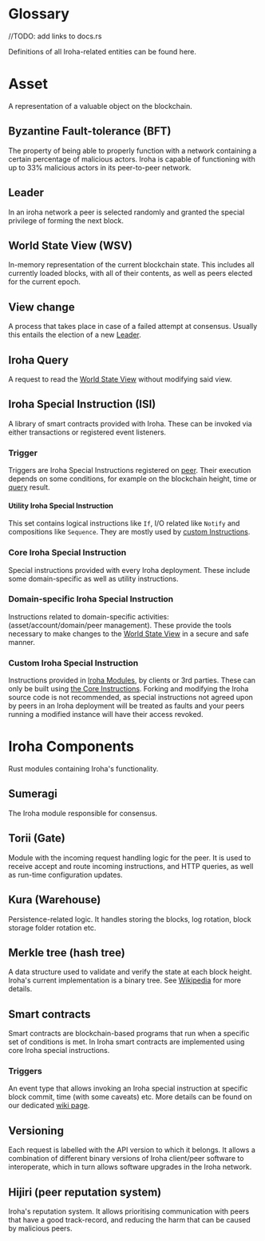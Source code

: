 # Glossary

//TODO: add links to docs.rs

Definitions of all Iroha-related entities can be found here.

# Asset

A representation of a valuable object on the blockchain.



## Byzantine Fault-tolerance (BFT)

The property of being able to properly function with a network
containing a certain percentage of malicious actors. Iroha is capable
of functioning with up to 33% malicious actors in its peer-to-peer
network.

## Leader

In an iroha network a peer is selected randomly and granted the
special privilege of forming the next block.

## World State View (WSV)

In-memory representation of the current blockchain state. This
includes all currently loaded blocks, with all of their contents, as
well as peers elected for the current epoch.

## View change

A process that takes place in case of a failed attempt at consensus.
Usually this entails the election of a new [Leader](#leader).

## Iroha Query

A request to read the [World State View](#world-state-view) without
modifying said view.

## Iroha Special Instruction (ISI)

A library of smart contracts provided with Iroha.  These can be
invoked via either transactions or registered event listeners.

### Trigger

Triggers are Iroha Special Instructions registered on
[peer](#peer). Their execution depends on some conditions, for example
on the blockchain height, time or [query](#iroha-query) result.

#### Utility Iroha Special Instruction

This set contains logical instructions like `If`, I/O related like
`Notify` and compositions like `Sequence`.  They are mostly used by
[custom Instructions](#custom-iroha-special-instruction).

### Core Iroha Special Instruction

Special instructions provided with every Iroha deployment.  These
include some domain-specific as well as utility instructions.


### Domain-specific Iroha Special Instruction

Instructions related to domain-specific activities:
(asset/account/domain/peer management).  These provide the tools
necessary to make changes to the [World State View](#world-state-view)
in a secure and safe manner.

### Custom Iroha Special Instruction

Instructions provided in [Iroha Modules](#todo), by clients or 3rd
parties.  These can only be built using [the Core
Instructions](#core-iroha-special-instruction).  Forking and modifying
the Iroha source code is not recommended, as special instructions not
agreed upon by peers in an Iroha deployment will be treated as faults
and your peers running a modified instance will have their access
revoked.

# Iroha Components

Rust modules containing Iroha's functionality. 

## Sumeragi

The Iroha module responsible for consensus.

## Torii (Gate)

Module with the incoming request handling logic for the peer. It is
used to receive accept and route incoming instructions, and HTTP
queries, as well as run-time configuration updates. 

## Kura (Warehouse)

Persistence-related logic. It handles storing the blocks, log
rotation, block storage folder rotation etc.

## Merkle tree (hash tree)

A data structure used to validate and verify the state at each block
height. Iroha's current implementation is a binary tree. See
[Wikipedia](https://en.wikipedia.org/wiki/Merkle_tree) for more
details.

## Smart contracts

Smart contracts are blockchain-based programs that run when a specific
set of conditions is met. In Iroha smart contracts are implemented
using core Iroha special instructions.

### Triggers

An event type that allows invoking an Iroha special instruction at
specific block commit, time (with some caveats) etc. More details can
be found on our dedicated [wiki
page](https://wiki.hyperledger.org/display/iroha/Triggers).

## Versioning

Each request is labelled with the API version to which it belongs. It
allows a combination of different binary versions of Iroha client/peer
software to interoperate, which in turn allows software upgrades in
the Iroha network.

## Hijiri (peer reputation system)

Iroha's reputation system. It allows prioritising communication with
peers that have a good track-record, and reducing the harm that can be
caused by malicious peers.


